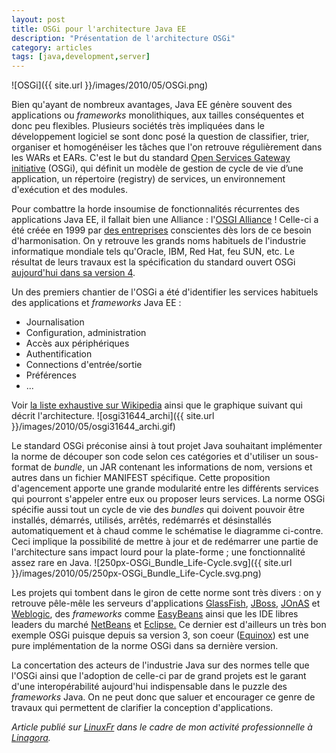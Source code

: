 ```yaml
---
layout: post
title: OSGi pour l'architecture Java EE
description: "Présentation de l'architecture OSGi"
category: articles
tags: [java,development,server]
---
```


![OSGi]({{ site.url }}/images/2010/05/OSGi.png)

Bien qu'ayant de nombreux avantages, Java EE génère souvent des applications ou *frameworks* monolithiques, aux tailles conséquentes et donc peu flexibles. Plusieurs sociétés très impliquées dans le développement logiciel se sont donc posé la question de classifier, trier, organiser et homogénéiser les tâches que l'on retrouve régulièrement dans les WARs et EARs. C'est le but du standard [Open Services Gateway initiative](http://www.osgi.org/) (OSGi), qui définit un modèle de gestion de cycle de vie d’une application, un répertoire (registry) de services, un environnement d'exécution et des modules.

Pour combattre la horde insoumise de fonctionnalités récurrentes des applications Java EE, il fallait bien une Alliance : l'[OSGI Alliance](http://www.osgi.org/Main/HomePage) ! Celle-ci a été créée en 1999 par [des entreprises](http://www.osgi.org/About/Members) conscientes dès lors de ce besoin d'harmonisation. On y retrouve les grands noms habituels de l'industrie informatique mondiale tels qu'Oracle, IBM, Red Hat, feu SUN, etc. Le résultat de leurs travaux est la spécification du standard ouvert OSGi [aujourd'hui dans sa version 4](http://www.osgi.org/Specifications/HomePage).

Un des premiers chantier de l'OSGi a été d'identifier les services habituels des applications et *frameworks* Java EE :

- Journalisation
- Configuration, administration
- Accès aux périphériques
- Authentification
- Connections d'entrée/sortie
- Préférences
- ...

Voir [la liste exhaustive sur Wikipedia](http://en.wikipedia.org/wiki/OSGi#Services) ainsi que le graphique suivant qui décrit l'architecture. ![osgi31644\_archi]({{ site.url }}/images/2010/05/osgi31644_archi.gif)

Le standard OSGi préconise ainsi à tout projet Java souhaitant implémenter la norme de découper son code selon ces catégories et d'utiliser un sous-format de *bundle*, un JAR contenant les informations de nom, versions et autres dans un fichier MANIFEST spécifique. Cette proposition d'agencement apporte une grande modularité entre les différents services qui pourront s'appeler entre eux ou proposer leurs services. La norme OSGi spécifie aussi tout un cycle de vie des *bundles* qui doivent pouvoir être installés, démarrés, utilisés, arrêtés, redémarrés et désinstallés automatiquement et à chaud comme le schématise le diagramme ci-contre. Ceci implique la possibilité de mettre à jour et de redémarrer une partie de l'architecture sans impact lourd pour la plate-forme ; une fonctionnalité assez rare en Java. ![250px-OSGi\_Bundle\_Life-Cycle.svg]({{ site.url }}/images/2010/05/250px-OSGi_Bundle_Life-Cycle.svg.png)

Les projets qui tombent dans le giron de cette norme sont très divers : on y retrouve pêle-mêle les serveurs d'applications [GlassFish](https://glassfish.dev.java.net/), [JBoss](http://www.jboss.org/), [JOnAS](http://wiki.jonas.ow2.org/xwiki/bin/view/Main/WebHome) et [Weblogic](http://www.oracle.com/us/products/middleware/application-server/index.htm), des *frameworks* comme [EasyBeans](http://wiki.easybeans.org/xwiki/bin/view/Main/WebHome) ainsi que les IDE libres leaders du marché [NetBeans](http://netbeans.org/) et [Eclipse.](http://www.eclipse.org/) Ce dernier est d'ailleurs un très bon exemple OSGi puisque depuis sa version 3, son coeur ([Equinox](http://www.eclipse.org/equinox/)) est une pure implémentation de la norme OSGi dans sa dernière version.

La concertation des acteurs de l'industrie Java sur des normes telle que l'OSGi ainsi que l'adoption de celle-ci par de grand projets est le garant d'une interopérabilité aujourd'hui indispensable dans le puzzle des *frameworks* Java. On ne peut donc que saluer et encourager ce genre de travaux qui permettent de clarifier la conception d'applications.

*Article publié sur [LinuxFr](http://linuxfr.org/~galaux/) dans le cadre de mon activité professionnelle à [Linagora](http://linagora.com/).*
